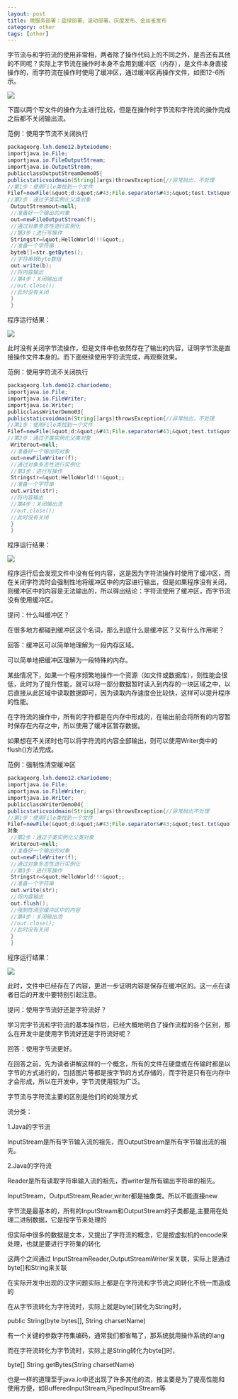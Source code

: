 ```yaml
---
layout: post
title: 微服务部署：蓝绿部署、滚动部署、灰度发布、金丝雀发布
category: other
tags: [other]
---
```


字节流与和字符流的使用非常相，两者除了操作代码上的不同之外，是否还有其他的不同呢？实际上字节流在操作时本身不会用到缓冲区（内存），是文件本身直接操作的，而字符流在操作时使用了缓冲区，通过缓冲区再操作文件，如图12-6所示。

![](http://images.51cto.com/files/uploadimg/20090731/162655699.jpg)

下面以两个写文件的操作为主进行比较，但是在操作时字节流和字符流的操作完成之后都不关闭输出流。

范例：使用字节流不关闭执行

```java
packageorg.lxh.demo12.byteiodemo;
importjava.io.File;
importjava.io.FileOutputStream;
importjava.io.OutputStream;
publicclassOutputStreamDemo05{
publicstaticvoidmain(String[]args)throwsException{//异常抛出，不处理
//第1步：使用File类找到一个文件
Filef=newFile(&quot;d:&quot;&#43;File.separator&#43;&quot;test.txt&quot;);//声明File对象
//第2步：通过子类实例化父类对象
 OutputStreamout=null;
 //准备好一个输出的对象
 out=newFileOutputStream(f);
 //通过对象多态性进行实例化
 //第3步：进行写操作
 Stringstr=&quot;HelloWorld!!!&quot;;
 //准备一个字符串
 byteb[]=str.getBytes();
 //字符串转byte数组
 out.write(b);
 //将内容输出
 //第4步：关闭输出流
 //out.close();
 //此时没有关闭
 }
 }
```


程序运行结果：

![](http://images.51cto.com/files/uploadimg/20090731/162806761.jpg)

此时没有关闭字节流操作，但是文件中也依然存在了输出的内容，证明字节流是直接操作文件本身的。而下面继续使用字符流完成，再观察效果。

范例：使用字符流不关闭执行

```java
packageorg.lxh.demo12.chariodemo;
importjava.io.File;
importjava.io.FileWriter;
importjava.io.Writer;
publicclassWriterDemo03{
publicstaticvoidmain(String[]args)throwsException{//异常抛出，不处理
//第1步：使用File类找到一个文件
Filef=newFile(&quot;d:&quot;&#43;File.separator&#43;&quot;test.txt&quot;);//声明File对象
//第2步：通过子类实例化父类对象
 Writerout=null;
 //准备好一个输出的对象
 out=newFileWriter(f);
 //通过对象多态性进行实例化
 //第3步：进行写操作
 Stringstr=&quot;HelloWorld!!!&quot;;
 //准备一个字符串
 out.write(str);
 //将内容输出
 //第4步：关闭输出流
 //out.close();
 //此时没有关闭
 }
 }
```


程序运行结果：

![](http://images.51cto.com/files/uploadimg/20090731/162913379.jpg)

程序运行后会发现文件中没有任何内容，这是因为字符流操作时使用了缓冲区，而 在关闭字符流时会强制性地将缓冲区中的内容进行输出，但是如果程序没有关闭，则缓冲区中的内容是无法输出的，所以得出结论：字符流使用了缓冲区，而字节流没有使用缓冲区。

提问：什么叫缓冲区？

在很多地方都碰到缓冲区这个名词，那么到底什么是缓冲区？又有什么作用呢？

回答：缓冲区可以简单地理解为一段内存区域。

可以简单地把缓冲区理解为一段特殊的内存。

某些情况下，如果一个程序频繁地操作一个资源（如文件或数据库），则性能会很低，此时为了提升性能，就可以将一部分数据暂时读入到内存的一块区域之中，以后直接从此区域中读取数据即可，因为读取内存速度会比较快，这样可以提升程序的性能。

在字符流的操作中，所有的字符都是在内存中形成的，在输出前会将所有的内容暂时保存在内存之中，所以使用了缓冲区暂存数据。

如果想在不关闭时也可以将字符流的内容全部输出，则可以使用Writer类中的flush()方法完成。

范例：强制性清空缓冲区

```java
packageorg.lxh.demo12.chariodemo;
importjava.io.File;
importjava.io.FileWriter;
importjava.io.Writer;
publicclassWriterDemo04{
publicstaticvoidmain(String[]args)throwsException{//异常抛出不处理
//第1步：使用File类找到一个文件
Filef=newFile(&quot;d:&quot;&#43;File.separator&#43;&quot;test.txt&quot;);//声明File
对象
 //第2步：通过子类实例化父类对象
 Writerout=null;
 //准备好一个输出的对象
 out=newFileWriter(f);
 //通过对象多态性进行实例化
 //第3步：进行写操作
 Stringstr=&quot;HelloWorld!!!&quot;;
 //准备一个字符串
 out.write(str);
 //将内容输出
 out.flush();
 //强制性清空缓冲区中的内容
 //第4步：关闭输出流
 //out.close();
 //此时没有关闭
 }
 }
```


程序运行结果：

![](http://images.51cto.com/files/uploadimg/20090731/163055734.jpg)

此时，文件中已经存在了内容，更进一步证明内容是保存在缓冲区的。这一点在读者日后的开发中要特别引起注意。

提问：使用字节流好还是字符流好？

学习完字节流和字符流的基本操作后，已经大概地明白了操作流程的各个区别，那么在开发中是使用字节流好还是字符流好呢？

回答：使用字节流更好。

在回答之前，先为读者讲解这样的一个概念，所有的文件在硬盘或在传输时都是以字节的方式进行的，包括图片等都是按字节的方式存储的，而字符是只有在内存中才会形成，所以在开发中，字节流使用较为广泛。

字节流与字符流主要的区别是他们的的处理方式

流分类：

1.Java的字节流

 InputStream是所有字节输入流的祖先，而OutputStream是所有字节输出流的祖先。

2.Java的字符流

 Reader是所有读取字符串输入流的祖先，而writer是所有输出字符串的祖先。

InputStream，OutputStream,Reader,writer都是抽象类。所以不能直接new 

字节流是最基本的，所有的InputStream和OutputStream的子类都是,主要用在处理二进制数据，它是按字节来处理的

但实际中很多的数据是文本，又提出了字符流的概念，它是按虚拟机的encode来处理，也就是要进行字符集的转化

这两个之间通过 InputStreamReader,OutputStreamWriter来关联，实际上是通过byte[]和String来关联

在实际开发中出现的汉字问题实际上都是在字符流和字节流之间转化不统一而造成的

在从字节流转化为字符流时，实际上就是byte[]转化为String时，

public String(byte bytes[], String charsetName)

有一个关键的参数字符集编码，通常我们都省略了，那系统就用操作系统的lang

而在字符流转化为字节流时，实际上是String转化为byte[]时，

byte[] String.getBytes(String charsetName)

也是一样的道理至于java.io中还出现了许多其他的流，按主要是为了提高性能和使用方便，如BufferedInputStream,PipedInputStream等

                    
